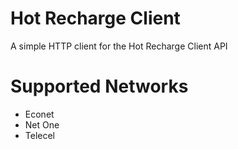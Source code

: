 # Hot Recharge Client
A simple HTTP client for the Hot Recharge Client API
# Supported Networks
- Econet
- Net One
- Telecel
